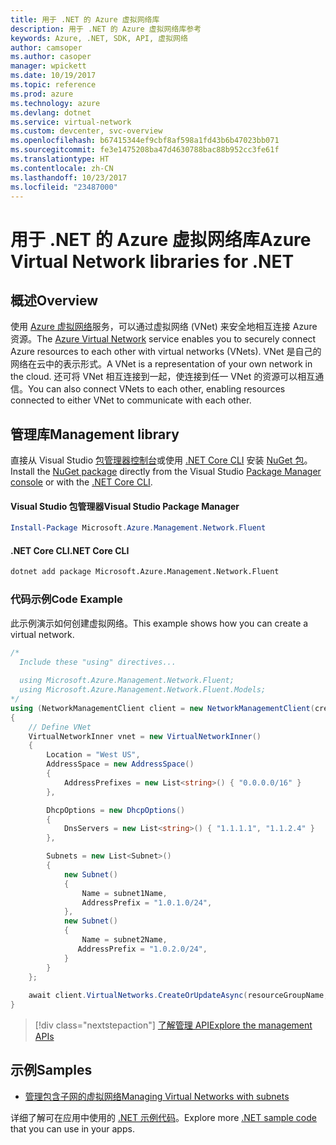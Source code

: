 ```yaml
---
title: 用于 .NET 的 Azure 虚拟网络库
description: 用于 .NET 的 Azure 虚拟网络库参考
keywords: Azure, .NET, SDK, API, 虚拟网络
author: camsoper
ms.author: casoper
manager: wpickett
ms.date: 10/19/2017
ms.topic: reference
ms.prod: azure
ms.technology: azure
ms.devlang: dotnet
ms.service: virtual-network
ms.custom: devcenter, svc-overview
ms.openlocfilehash: b67415344ef9cbf8af598a1fd43b6b47023bb071
ms.sourcegitcommit: fe3e1475208ba47d4630788bac88b952cc3fe61f
ms.translationtype: HT
ms.contentlocale: zh-CN
ms.lasthandoff: 10/23/2017
ms.locfileid: "23487000"
---
```

# <a name="azure-virtual-network-libraries-for-net"></a><span data-ttu-id="838e8-104">用于 .NET 的 Azure 虚拟网络库</span><span class="sxs-lookup"><span data-stu-id="838e8-104">Azure Virtual Network libraries for .NET</span></span>

## <a name="overview"></a><span data-ttu-id="838e8-105">概述</span><span class="sxs-lookup"><span data-stu-id="838e8-105">Overview</span></span>
<span data-ttu-id="838e8-106">使用 [Azure 虚拟网络](/azure/virtual-network/virtual-networks-overview)服务，可以通过虚拟网络 (VNet) 来安全地相互连接 Azure 资源。</span><span class="sxs-lookup"><span data-stu-id="838e8-106">The [Azure Virtual Network](/azure/virtual-network/virtual-networks-overview) service enables you to securely connect Azure resources to each other with virtual networks (VNets).</span></span> <span data-ttu-id="838e8-107">VNet 是自己的网络在云中的表示形式。</span><span class="sxs-lookup"><span data-stu-id="838e8-107">A VNet is a representation of your own network in the cloud.</span></span> <span data-ttu-id="838e8-108">还可将 VNet 相互连接到一起，使连接到任一 VNet 的资源可以相互通信。</span><span class="sxs-lookup"><span data-stu-id="838e8-108">You can also connect VNets to each other, enabling resources connected to either VNet to communicate with each other.</span></span> 

## <a name="management-library"></a><span data-ttu-id="838e8-109">管理库</span><span class="sxs-lookup"><span data-stu-id="838e8-109">Management library</span></span>

<span data-ttu-id="838e8-110">直接从 Visual Studio [包管理器控制台][PackageManager]或使用 [.NET Core CLI][DotNetCLI] 安装 [NuGet 包](https://www.nuget.org/packages/Microsoft.Azure.Management.Network.Fluent)。</span><span class="sxs-lookup"><span data-stu-id="838e8-110">Install the [NuGet package](https://www.nuget.org/packages/Microsoft.Azure.Management.Network.Fluent) directly from the Visual Studio [Package Manager console][PackageManager] or with the [.NET Core CLI][DotNetCLI].</span></span>

#### <a name="visual-studio-package-manager"></a><span data-ttu-id="838e8-111">Visual Studio 包管理器</span><span class="sxs-lookup"><span data-stu-id="838e8-111">Visual Studio Package Manager</span></span>

```powershell
Install-Package Microsoft.Azure.Management.Network.Fluent
```

#### <a name="net-core-cli"></a><span data-ttu-id="838e8-112">.NET Core CLI</span><span class="sxs-lookup"><span data-stu-id="838e8-112">.NET Core CLI</span></span>

```bash
dotnet add package Microsoft.Azure.Management.Network.Fluent
```

### <a name="code-example"></a><span data-ttu-id="838e8-113">代码示例</span><span class="sxs-lookup"><span data-stu-id="838e8-113">Code Example</span></span>
<span data-ttu-id="838e8-114">此示例演示如何创建虚拟网络。</span><span class="sxs-lookup"><span data-stu-id="838e8-114">This example shows how you can create a virtual network.</span></span>

```csharp
/* 
  Include these "using" directives...
  
  using Microsoft.Azure.Management.Network.Fluent;
  using Microsoft.Azure.Management.Network.Fluent.Models;
*/
using (NetworkManagementClient client = new NetworkManagementClient(credentials))
{
    // Define VNet
    VirtualNetworkInner vnet = new VirtualNetworkInner()
    {
        Location = "West US",
        AddressSpace = new AddressSpace()
        {
            AddressPrefixes = new List<string>() { "0.0.0.0/16" }
        },

        DhcpOptions = new DhcpOptions()
        {
            DnsServers = new List<string>() { "1.1.1.1", "1.1.2.4" }
        },

        Subnets = new List<Subnet>()
        {
            new Subnet()
            {
                Name = subnet1Name,
                AddressPrefix = "1.0.1.0/24",
            },
            new Subnet()
            {
                Name = subnet2Name,
               AddressPrefix = "1.0.2.0/24",
            }
        }
    };
    
    await client.VirtualNetworks.CreateOrUpdateAsync(resourceGroupName, vNetName, vnet);
}

```

> [!div class="nextstepaction"]
> [<span data-ttu-id="838e8-115">了解管理 API</span><span class="sxs-lookup"><span data-stu-id="838e8-115">Explore the management APIs</span></span>](/dotnet/api/overview/azure/network/management)

## <a name="samples"></a><span data-ttu-id="838e8-116">示例</span><span class="sxs-lookup"><span data-stu-id="838e8-116">Samples</span></span>
- [<span data-ttu-id="838e8-117">管理包含子网的虚拟网络</span><span class="sxs-lookup"><span data-stu-id="838e8-117">Managing Virtual Networks with subnets</span></span>](https://github.com/Azure-Samples/network-dotnet-manage-virtual-network)

<span data-ttu-id="838e8-118">详细了解可在应用中使用的 [.NET 示例代码](https://azure.microsoft.com/resources/samples/?platform=dotnet)。</span><span class="sxs-lookup"><span data-stu-id="838e8-118">Explore more [.NET sample code](https://azure.microsoft.com/resources/samples/?platform=dotnet) that you can use in your apps.</span></span>


[PackageManager]: https://docs.microsoft.com/nuget/tools/package-manager-console 
[DotNetCLI]: https://docs.microsoft.com/dotnet/core/tools/dotnet-add-package 

